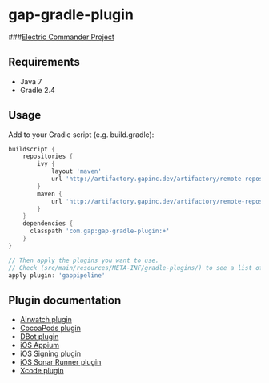 gap-gradle-plugin
=================

###[Electric Commander Project](https://commander.gapinc.dev/commander/link/projectDetails/projects/Watchmen%20Framework?objectId=project-592&filterName0=projectsPageSearch&filterDepth=1&tabGroup=proceduresHeader&s=Projects)

## Requirements
- Java 7
- Gradle 2.4

## Usage

Add to your Gradle script (e.g. build.gradle):

```groovy
buildscript {
    repositories {
        ivy {
            layout 'maven'
            url 'http://artifactory.gapinc.dev/artifactory/remote-repos'
        }
        maven {
            url 'http://artifactory.gapinc.dev/artifactory/remote-repos'
        }
    }
    dependencies {
      classpath 'com.gap:gap-gradle-plugin:+'
    }
}

// Then apply the plugins you want to use.
// Check (src/main/resources/META-INF/gradle-plugins/) to see a list of the plugins available.
apply plugin: 'gappipeline'
```

## Plugin documentation

* [Airwatch plugin](docs/airwatch-plugin.md)
* [CocoaPods plugin](docs/cocoapods.md)
* [DBot plugin](docs/dbot-plugin.md)
* [iOS Appium](docs/gap-ios-appium.md)
* [iOS Signing plugin](docs/gap-ios-signing.md)
* [iOS Sonar Runner plugin](docs/gap-ios-sonar-runner.md)
* [Xcode plugin](docs/gap-xcode-plugin.md)
